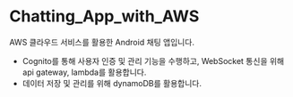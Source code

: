 # Chatting_App_with_AWS
AWS 클라우드 서비스를 활용한 Android 채팅 앱입니다.
- Cognito를 통해 사용자 인증 및 관리 기능을 수행하고, WebSocket 통신을 위해 api gateway, lambda를 활용합니다. 
- 데이터 저장 및 관리를 위해 dynamoDB를 활용합니다.
